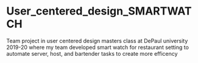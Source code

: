 # User_centered_design_SMARTWATCH
Team project in user centered design masters class at DePaul university 2019-20 where my team developed smart watch for restaurant setting to automate server, host, and bartender tasks to create more efficency
